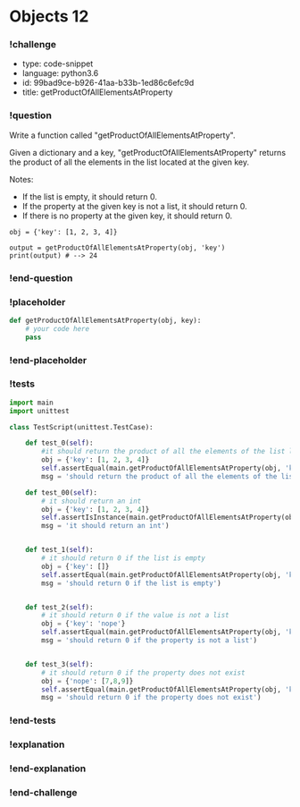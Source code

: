 # Objects 12

### !challenge

* type: code-snippet
* language: python3.6
* id: 99bad9ce-b926-41aa-b33b-1ed86c6efc9d
* title: getProductOfAllElementsAtProperty

### !question

Write a function called "getProductOfAllElementsAtProperty".

Given a dictionary and a key, "getProductOfAllElementsAtProperty" returns the product of all the elements in the list located at the given key.

Notes:
* If the list is empty, it should return 0.
* If the property at the given key is not a list, it should return 0.
* If there is no property at the given key, it should return 0.

```
obj = {'key': [1, 2, 3, 4]}

output = getProductOfAllElementsAtProperty(obj, 'key')
print(output) # --> 24
```

### !end-question

### !placeholder

```python
def getProductOfAllElementsAtProperty(obj, key):
    # your code here
    pass

```

### !end-placeholder

### !tests

```python
import main
import unittest

class TestScript(unittest.TestCase):

    def test_0(self):
        #it should return the product of all the elements of the list located at key
        obj = {'key': [1, 2, 3, 4]}
        self.assertEqual(main.getProductOfAllElementsAtProperty(obj, 'key'), 24,
        msg = 'should return the product of all the elements of the list located at key')

    def test_00(self):
        # it should return an int
        obj = {'key': [1, 2, 3, 4]}
        self.assertIsInstance(main.getProductOfAllElementsAtProperty(obj, 'key'), (float, int),
        msg = 'it should return an int')


    def test_1(self):
        # it should return 0 if the list is empty
        obj = {'key': []}
        self.assertEqual(main.getProductOfAllElementsAtProperty(obj, 'key'), 0,
        msg = 'should return 0 if the list is empty')


    def test_2(self):
        # it should return 0 if the value is not a list
        obj = {'key': 'nope'}
        self.assertEqual(main.getProductOfAllElementsAtProperty(obj, 'key'), 0,
        msg = 'should return 0 if the property is not a list')


    def test_3(self):
        # it should return 0 if the property does not exist
        obj = {'nope': [7,8,9]}
        self.assertEqual(main.getProductOfAllElementsAtProperty(obj, 'key'), 0,
        msg = 'should return 0 if the property does not exist')

```

### !end-tests

### !explanation

### !end-explanation

### !end-challenge
